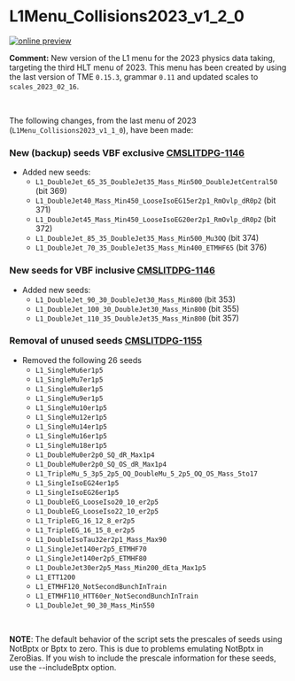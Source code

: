 # L1Menu_Collisions2023_v1_2_0

[![online preview](https://img.shields.io/badge/Online%20preview-click%20here-blue)](https://htmlpreview.github.io/?https://github.com/cms-l1-dpg/L1MenuRun3/blob/master/development/L1Menu_Collisions2023_v1_2_0/L1Menu_Collisions2023_v1_2_0.html)

**Comment:** 
New version of the L1 menu for the 2023 physics data taking, targeting the third HLT menu of 2023.
This menu has been created by using the last version of TME `0.15.3`, grammar `0.11` and updated scales to `scales_2023_02_16`.

<br/>

The following changes, from the last menu of 2023 (`L1Menu_Collisions2023_v1_1_0`), have been made:

### New (backup) seeds VBF exclusive [CMSLITDPG-1146](https://its.cern.ch/jira/browse/CMSLITDPG-1146)
   - Added new seeds:
      - `L1_DoubleJet_65_35_DoubleJet35_Mass_Min500_DoubleJetCentral50` (bit 369)
      - `L1_DoubleJet40_Mass_Min450_LooseIsoEG15er2p1_RmOvlp_dR0p2` (bit 371)
      - `L1_DoubleJet45_Mass_Min450_LooseIsoEG20er2p1_RmOvlp_dR0p2` (bit 372)
      - `L1_DoubleJet_85_35_DoubleJet35_Mass_Min500_Mu3OQ` (bit 374)
      - `L1_DoubleJet_70_35_DoubleJet35_Mass_Min400_ETMHF65` (bit 376)


### New seeds for VBF inclusive [CMSLITDPG-1146](https://its.cern.ch/jira/browse/CMSLITDPG-1146?focusedCommentId=4846462&page=com.atlassian.jira.plugin.system.issuetabpanels:comment-tabpanel#comment-4846462)
   - Added new seeds:
      - `L1_DoubleJet_90_30_DoubleJet30_Mass_Min800` (bit 353)
      - `L1_DoubleJet_100_30_DoubleJet30_Mass_Min800` (bit 355)
      - `L1_DoubleJet_110_35_DoubleJet35_Mass_Min800` (bit 357)

### Removal of unused seeds [CMSLITDPG-1155](https://its.cern.ch/jira/browse/CMSLITDPG-1155)
   - Removed the following 26 seeds
      - `L1_SingleMu6er1p5`
      - `L1_SingleMu7er1p5`
      - `L1_SingleMu8er1p5`
      - `L1_SingleMu9er1p5`
      - `L1_SingleMu10er1p5`
      - `L1_SingleMu12er1p5`
      - `L1_SingleMu14er1p5`
      - `L1_SingleMu16er1p5`
      - `L1_SingleMu18er1p5`
      - `L1_DoubleMu0er2p0_SQ_dR_Max1p4`
      - `L1_DoubleMu0er2p0_SQ_OS_dR_Max1p4`
      - `L1_TripleMu_5_3p5_2p5_OQ_DoubleMu_5_2p5_OQ_OS_Mass_5to17`
      - `L1_SingleIsoEG24er1p5`
      - `L1_SingleIsoEG26er1p5`
      - `L1_DoubleEG_LooseIso20_10_er2p5`
      - `L1_DoubleEG_LooseIso22_10_er2p5`
      - `L1_TripleEG_16_12_8_er2p5`
      - `L1_TripleEG_16_15_8_er2p5`
      - `L1_DoubleIsoTau32er2p1_Mass_Max90`
      - `L1_SingleJet140er2p5_ETMHF70`
      - `L1_SingleJet140er2p5_ETMHF80`
      - `L1_DoubleJet30er2p5_Mass_Min200_dEta_Max1p5`
      - `L1_ETT1200`
      - `L1_ETMHF120_NotSecondBunchInTrain`
      - `L1_ETMHF110_HTT60er_NotSecondBunchInTrain`
      - `L1_DoubleJet_90_30_Mass_Min550`

<br/>

**NOTE**: The default behavior of the script sets the prescales of seeds using NotBptx or Bptx to zero. This is due to problems emulating NotBptx in ZeroBias. If you wish to include the prescale information for these seeds, use the --includeBptx option.
